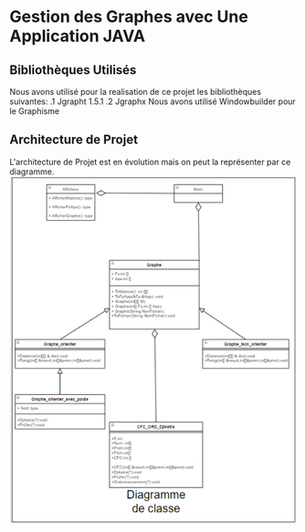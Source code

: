 # Gestion des Graphes avec Une Application JAVA
## Bibliothèques Utilisés
Nous avons utilisé pour la realisation de ce projet les bibliothèques suivantes:
.1 Jgrapht 1.5.1
.2 Jgraphx
Nous avons utilisé Windowbuilder pour le Graphisme
## Architecture de Projet
L'architecture de Projet est en évolution mais on peut la représenter par ce diagramme.
![Image of Yaktocat](https://github.com/AllKings/projet-graph-algo/blob/main/diagramme%20de%20classe%20temporaie.png)
